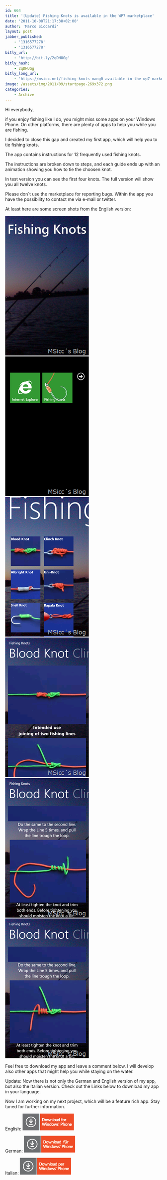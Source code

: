 ```yaml
---
id: 664
title: '[Update] Fishing Knots is available in the WP7 marketplace'
date: '2011-10-08T21:17:38+02:00'
author: 'Marco Siccardi'
layout: post
jabber_published:
    - '1316577278'
    - '1316577278'
bitly_url:
    - 'http://bit.ly/2qDHUGg'
bitly_hash:
    - 2qDHUGg
bitly_long_url:
    - 'https://msicc.net/fishing-knots-mang0-available-in-the-wp7-marketplace/'
image: /assets/img/2011/09/startpage-269x372.png
categories:
    - Archive
---
```


Hi everybody,

if you enjoy fishing like I do, you might miss some apps on your Windows Phone. On other platforms, there are plenty of apps to help you while you are fishing.

I decided to close this gap and created my first app, which will help you to tie fishing knots.

The app contains instructions for 12 frequently used fishing knots.

The instructions are broken down to steps, and each guide ends up with an animation showing you how to tie the choosen knot.

In test version you can see the first four knots. The full version will show you all twelve knots.

Please don´t use the marketplace for reporting bugs. Within the app you have the possibility to contact me via e-mail or twitter.

At least here are some screen shots from the English version:

![Startpage](/assets/img/2011/09/startpage.png "Startpage")![screen1](/assets/img/2011/09/screen1.png "screen1")![screen2](/assets/img/2011/09/screen2.png "screen2")![screen3](/assets/img/2011/09/screen3.png "screen3")![screen4](/assets/img/2011/09/screen4.png "screen4")![screen5](/assets/img/2011/09/screen51.png "screen5")

Feel free to download my app and leave a comment below. I will develop also other apps that might help you while staying on the water.

Update: Now there is not only the German and English version of my app, but also the Italian version. Check out the Links below to download my app in your language.

Now I am working on my next project, which will be a feature rich app. Stay tuned for further information.

English: [![Download-EN-Med](/assets/img/2011/09/download-en-med.png "Download-EN-Med")](http://windowsphone.com/s?appid=ec3a70c1-6802-4197-918f-3506798ead93)

German: [![](/assets/img/2011/09/Download-GR-Med.png "Download-GR-Med")](http://windowsphone.com/s?appid=6c00cacc-bf8c-4047-a8f6-ec22ce9b9aa1)

Italian: [![](/assets/img/2011/09/Download-IT-Med.png "Download-IT-Med")](http://windowsphone.com/s?appid=0dd18306-00a6-4123-b1cc-a87254a0adea)